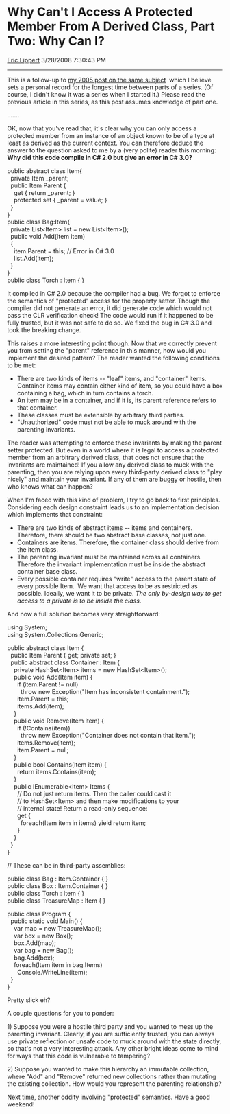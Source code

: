<div id="page">

# Why Can't I Access A Protected Member From A Derived Class, Part Two: Why Can I?

[Eric Lippert](https://social.msdn.microsoft.com/profile/Eric%20Lippert) 3/28/2008 7:30:43 PM

-----

<div id="content">

<div class="mine">

This is a follow-up to [my 2005 post on the same subject](http://blogs.msdn.com/ericlippert/archive/2005/11/09/491031.aspx)  which I believe sets a personal record for the longest time between parts of a series. (Of course, I didn't know it was a series when I started it.) Please read the previous article in this series, as this post assumes knowledge of part one.

.......

OK, now that you've read that, it's clear why you can only access a protected member from an instance of an object known to be of a type at least as derived as the current context. You can therefore deduce the answer to the question asked to me by a (very polite) reader this morning: **Why did this code compile in C\# 2.0 but give an error in C\# 3.0?**

<span class="code"> </span>

public abstract class Item{  
  private Item \_parent;  
  public Item Parent {  
    get { return \_parent; }  
    protected set { \_parent = value; }  
  }  
}  
public class Bag:Item{  
  private List\<Item\> list = new List\<Item\>();  
  public void Add(Item item)  
  {  
    item.Parent = this; // Error in C\# 3.0  
    list.Add(item);   
  }  
}  
public class Torch : Item { }

It compiled in C\# 2.0 because the compiler had a bug. We forgot to enforce the semantics of "protected" access for the property setter. Though the compiler did not generate an error, it did generate code which would not pass the CLR verification check\! The code would run if it happened to be fully trusted, but it was not safe to do so. We fixed the bug in C\# 3.0 and took the breaking change.

This raises a more interesting point though. Now that we correctly prevent you from setting the "parent" reference in this manner, how would you implement the desired pattern? The reader wanted the following conditions to be met:

  - There are two kinds of items -- "leaf" items, and "container" items. Container items may contain either kind of item, so you could have a box containing a bag, which in turn contains a torch.
  - An item may be in a container, and if it is, its parent reference refers to that container.
  - These classes must be extensible by arbitrary third parties.
  - "Unauthorized" code must not be able to muck around with the parenting invariants. 

The reader was attempting to enforce these invariants by making the parent setter protected. But even in a world where it is legal to access a protected member from an arbitrary derived class, that does not ensure that the invariants are maintained\! If you allow any derived class to muck with the parenting, then you are relying upon every third-party derived class to "play nicely" and maintain your invariant. If any of them are buggy or hostile, then who knows what can happen?

When I'm faced with this kind of problem, I try to go back to first principles. Considering each design constraint leads us to an implementation decision which implements that constraint:

  - There are two kinds of abstract items -- items and containers. Therefore, there should be two abstract base classes, not just one.
  - Containers are items. Therefore, the container class should derive from the item class.
  - The parenting invariant must be maintained across all containers. Therefore the invariant implementation must be inside the abstract container base class.
  - Every possible container requires "write" access to the parent state of every possible Item.  We want that access to be as restricted as possible. Ideally, we want it to be private. *The only by-design way to get access to a private is to be inside the class*.

And now a full solution becomes very straightforward:

<span class="code"> </span>

using System;  
using System.Collections.Generic;  
  
public abstract class Item {  
  public Item Parent { get; private set; }  
  public abstract class Container : Item {  
    private HashSet\<Item\> items = new HashSet\<Item\>();  
    public void Add(Item item) {  
      if (item.Parent \!= null)  
        throw new Exception("Item has inconsistent containment.");  
      item.Parent = this;  
      items.Add(item);  
    }  
    public void Remove(Item item) {  
      if (\!Contains(item))  
        throw new Exception("Container does not contain that item.");  
      items.Remove(item);  
      item.Parent = null;  
    }  
    public bool Contains(Item item) {  
      return items.Contains(item);  
    }  
    public IEnumerable\<Item\> Items {  
      // Do not just return items. Then the caller could cast it  
      // to HashSet\<Item\> and then make modifications to your  
      // internal state\! Return a read-only sequence:  
      get {  
        foreach(Item item in items) yield return item;  
      }  
    }  
  }  
}

// These can be in third-party assemblies:  
  
public class Bag : Item.Container { }  
public class Box : Item.Container { }  
public class Torch : Item { }  
public class TreasureMap : Item { }  
  
public class Program {  
  public static void Main() {  
    var map = new TreasureMap();  
    var box = new Box();  
    box.Add(map);  
    var bag = new Bag();  
    bag.Add(box);  
    foreach(Item item in bag.Items)  
      Console.WriteLine(item);  
  }  
}

Pretty slick eh?

A couple questions for you to ponder:

1\) Suppose you were a hostile third party and you wanted to mess up the parenting invariant. Clearly, if you are sufficiently trusted, you can always use private reflection or unsafe code to muck around with the state directly, so that's not a very interesting attack. Any other bright ideas come to mind for ways that this code is vulnerable to tampering?

2\) Suppose you wanted to make this hierarchy an immutable collection, where "Add" and "Remove" returned new collections rather than mutating the existing collection. How would you represent the parenting relationship?

Next time, another oddity involving "protected" semantics. Have a good weekend\!

 

</div>

</div>

</div>

